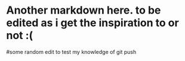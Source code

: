 # Another markdown here. to be edited as i get the inspiration to or not :(
#some random edit to test my knowledge of git push
